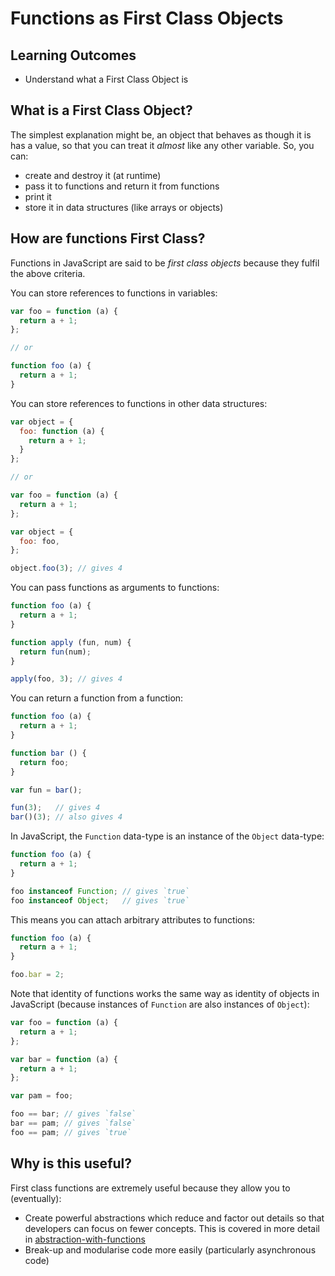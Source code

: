 # Functions as First Class Objects

## Learning Outcomes
* Understand what a First Class Object is

## What is a First Class Object?
The simplest explanation might be, an object that behaves as though it is has a value, so that you can treat it _almost_ like any other variable. So, you can:
* create and destroy it (at runtime)
* pass it to functions and return it from functions
* print it
* store it in data structures (like arrays or objects)

## How are functions First Class?
Functions in JavaScript are said to be _first class objects_ because they fulfil the above criteria.

You can store references to functions in variables:
```js
var foo = function (a) {
  return a + 1;
};

// or

function foo (a) {
  return a + 1;
}
```

You can store references to functions in other data structures:

```js
var object = {
  foo: function (a) {
    return a + 1;
  }
};

// or

var foo = function (a) {
  return a + 1;
};

var object = {
  foo: foo,
};

object.foo(3); // gives 4
```

You can pass functions as arguments to functions:

```js
function foo (a) {
  return a + 1;
}

function apply (fun, num) {
  return fun(num);
}

apply(foo, 3); // gives 4
```

You can return a function from a function:

```js
function foo (a) {
  return a + 1;
}

function bar () {
  return foo;
}

var fun = bar();

fun(3);   // gives 4
bar()(3); // also gives 4
```

In JavaScript, the `Function` data-type is an instance of the `Object` data-type:

```js
function foo (a) {
  return a + 1;
}

foo instanceof Function; // gives `true`
foo instanceof Object;   // gives `true`
```

This means you can attach arbitrary attributes to functions:

```js
function foo (a) {
  return a + 1;
}

foo.bar = 2;
```

Note that identity of functions works the same way as identity of objects in JavaScript (because instances of `Function` are also instances of `Object`):

```js
var foo = function (a) {
  return a + 1;
};

var bar = function (a) {
  return a + 1;
};

var pam = foo;

foo == bar; // gives `false`
bar == pam; // gives `false`
foo == pam; // gives `true`
```


## Why is this useful?
First class functions are extremely useful because they allow you to (eventually):
* Create powerful abstractions which reduce and factor out details so that developers can focus on fewer concepts. This is covered in more detail in [abstraction-with-functions](../abstraction-with-functions)
* Break-up and modularise code more easily (particularly asynchronous code)
